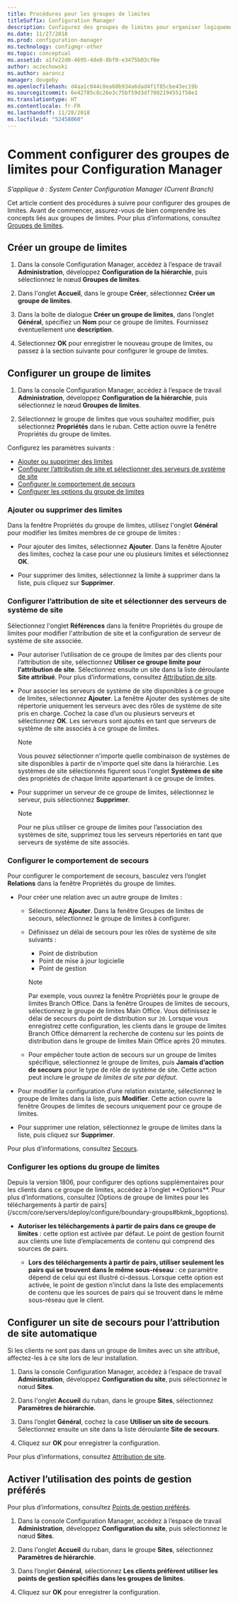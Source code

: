 ```yaml
---
title: Procédures pour les groupes de limites
titleSuffix: Configuration Manager
description: Configurez des groupes de limites pour organiser logiquement les emplacements réseau associés appelés limites.
ms.date: 11/27/2018
ms.prod: configuration-manager
ms.technology: configmgr-other
ms.topic: conceptual
ms.assetid: a1fe22d0-4695-4de0-8bf0-e3475b03cf0e
author: aczechowski
ms.author: aaroncz
manager: dougeby
ms.openlocfilehash: d4aa1c044c8ea68b934a6dad4f1f85cbe43ec19b
ms.sourcegitcommit: 6e42785c8c26e3c75bf59d3df7802194551f58e1
ms.translationtype: HT
ms.contentlocale: fr-FR
ms.lasthandoff: 11/28/2018
ms.locfileid: "52458060"
---
```

# <a name="how-to-configure-boundary-groups-for-configuration-manager"></a>Comment configurer des groupes de limites pour Configuration Manager

*S’applique à : System Center Configuration Manager (Current Branch)*

Cet article contient des procédures à suivre pour configurer des groupes de limites. Avant de commencer, assurez-vous de bien comprendre les concepts liés aux groupes de limites. Pour plus d’informations, consultez [Groupes de limites](/sccm/core/servers/deploy/configure/boundary-groups).



## <a name="bkmk_create"></a> Créer un groupe de limites  

1.  Dans la console Configuration Manager, accédez à l’espace de travail **Administration**, développez **Configuration de la hiérarchie**, puis sélectionnez le nœud **Groupes de limites**.  

2.  Dans l'onglet **Accueil**, dans le groupe **Créer**, sélectionnez **Créer un groupe de limites**.  

3.  Dans la boîte de dialogue **Créer un groupe de limites**, dans l’onglet **Général**, spécifiez un **Nom** pour ce groupe de limites. Fournissez éventuellement une **description**.  

4.  Sélectionnez **OK** pour enregistrer le nouveau groupe de limites, ou passez à la section suivante pour configurer le groupe de limites.  


## <a name="bkmk_config"></a> Configurer un groupe de limites  

1.  Dans la console Configuration Manager, accédez à l’espace de travail **Administration**, développez **Configuration de la hiérarchie**, puis sélectionnez le nœud **Groupes de limites**.  

2.  Sélectionnez le groupe de limites que vous souhaitez modifier, puis sélectionnez **Propriétés** dans le ruban. Cette action ouvre la fenêtre Propriétés du groupe de limites.  

Configurez les paramètres suivants :  
- [Ajouter ou supprimer des limites](#bkmk_add)  
- [Configurer l’attribution de site et sélectionner des serveurs de système de site](#bkmk_references)  
- [Configurer le comportement de secours](#bkmk_bg-fallback)  
- [Configurer les options du groupe de limites](#bkmk_options)  


### <a name="bkmk_add"></a> Ajouter ou supprimer des limites

Dans la fenêtre Propriétés du groupe de limites, utilisez l'onglet **Général** pour modifier les limites membres de ce groupe de limites :  

- Pour ajouter des limites, sélectionnez **Ajouter**. Dans la fenêtre Ajouter des limites, cochez la case pour une ou plusieurs limites et sélectionnez **OK**.  

- Pour supprimer des limites, sélectionnez la limite à supprimer dans la liste, puis cliquez sur **Supprimer**.  


### <a name="bkmk_references"></a> Configurer l’attribution de site et sélectionner des serveurs de système de site

Sélectionnez l'onglet **Références** dans la fenêtre Propriétés du groupe de limites pour modifier l'attribution de site et la configuration de serveur de système de site associée.  

- Pour autoriser l’utilisation de ce groupe de limites par des clients pour l’attribution de site, sélectionnez **Utiliser ce groupe limite pour l’attribution de site**. Sélectionnez ensuite un site dans la liste déroulante **Site attribué**. Pour plus d’informations, consultez [Attribution de site](/sccm/core/servers/deploy/configure/boundary-groups#site-assignment).  

- Pour associer les serveurs de système de site disponibles à ce groupe de limites, sélectionnez **Ajouter**. La fenêtre Ajouter des systèmes de site répertorie uniquement les serveurs avec des rôles de système de site pris en charge. Cochez la case d’un ou plusieurs serveurs et sélectionnez **OK**. Les serveurs sont ajoutés en tant que serveurs de système de site associés à ce groupe de limites.  

    > [!NOTE]  
    >  Vous pouvez sélectionner n'importe quelle combinaison de systèmes de site disponibles à partir de n'importe quel site dans la hiérarchie. Les systèmes de site sélectionnés figurent sous l'onglet **Systèmes de site** des propriétés de chaque limite appartenant à ce groupe de limites.  

- Pour supprimer un serveur de ce groupe de limites, sélectionnez le serveur, puis sélectionnez **Supprimer**.  

    > [!NOTE]  
    >  Pour ne plus utiliser ce groupe de limites pour l’association des systèmes de site, supprimez tous les serveurs répertoriés en tant que serveurs de système de site associés.  


### <a name="bkmk_bg-fallback"></a> Configurer le comportement de secours

Pour configurer le comportement de secours, basculez vers l’onglet **Relations** dans la fenêtre Propriétés du groupe de limites.  

- Pour créer une relation avec un autre groupe de limites :  

    - Sélectionnez **Ajouter**. Dans la fenêtre Groupes de limites de secours, sélectionnez le groupe de limites à configurer.  

    - Définissez un délai de secours pour les rôles de système de site suivants :  
        - Point de distribution  
        - Point de mise à jour logicielle  
        - Point de gestion  

        > [!Note]  
        > Par exemple, vous ouvrez la fenêtre Propriétés pour le groupe de limites Branch Office. Dans la fenêtre Groupes de limites de secours, sélectionnez le groupe de limites Main Office. Vous définissez le délai de secours du point de distribution sur `20`. Lorsque vous enregistrez cette configuration, les clients dans le groupe de limites Branch Office démarrent la recherche de contenu sur les points de distribution dans le groupe de limites Main Office après 20 minutes.  

    - Pour empêcher toute action de secours sur un groupe de limites spécifique, sélectionnez le groupe de limites, puis **Jamais d’action de secours** pour le type de rôle de système de site.  Cette action peut inclure le *groupe de limites de site par défaut*.  

- Pour modifier la configuration d’une relation existante, sélectionnez le groupe de limites dans la liste, puis **Modifier**. Cette action ouvre la fenêtre Groupes de limites de secours uniquement pour ce groupe de limites.  
 
- Pour supprimer une relation, sélectionnez le groupe de limites dans la liste, puis cliquez sur **Supprimer**.  

Pour plus d'informations, consultez [Secours](/sccm/core/servers/deploy/configure/boundary-groups#fallback). 


### <a name="bkmk_options"></a> Configurer les options du groupe de limites
<!--1356193--> Depuis la version 1806, pour configurer des options supplémentaires pour les clients dans ce groupe de limites, accédez à l’onglet **Options**. Pour plus d’informations, consultez [Options de groupe de limites pour les téléchargements à partir de pairs](/sccm/core/servers/deploy/configure/boundary-groups#bkmk_bgoptions).

- **Autoriser les téléchargements à partir de pairs dans ce groupe de limites** : cette option est activée par défaut. Le point de gestion fournit aux clients une liste d’emplacements de contenu qui comprend des sources de pairs.  

    - **Lors des téléchargements à partir de pairs, utiliser seulement les pairs qui se trouvent dans le même sous-réseau** : ce paramètre dépend de celui qui est illustré ci-dessus. Lorsque cette option est activée, le point de gestion n’inclut dans la liste des emplacements de contenu que les sources de pairs qui se trouvent dans le même sous-réseau que le client.  


## <a name="bkmk_site-fallback"></a> Configurer un site de secours pour l’attribution de site automatique  

Si les clients ne sont pas dans un groupe de limites avec un site attribué, affectez-les à ce site lors de leur installation.

1.  Dans la console Configuration Manager, accédez à l’espace de travail **Administration**, développez **Configuration du site**, puis sélectionnez le nœud **Sites**.  

2.  Dans l'onglet **Accueil** du ruban, dans le groupe **Sites**, sélectionnez **Paramètres de hiérarchie**.  

3.  Dans l’onglet **Général**, cochez la case **Utiliser un site de secours**. Sélectionnez ensuite un site dans la liste déroulante **Site de secours**.  

4.  Cliquez sur **OK** pour enregistrer la configuration.  

Pour plus d’informations, consultez [Attribution de site](/sccm/core/servers/deploy/configure/boundary-groups#site-assignment).


## <a name="bkmk_proc-prefer"></a> Activer l’utilisation des points de gestion préférés  

Pour plus d’informations, consultez [Points de gestion préférés](/sccm/core/servers/deploy/configure/boundary-groups#bkmk_preferred).

1.  Dans la console Configuration Manager, accédez à l’espace de travail **Administration**, développez **Configuration du site**, puis sélectionnez le nœud **Sites**.  

2. Dans l'onglet **Accueil** du ruban, dans le groupe **Sites**, sélectionnez **Paramètres de hiérarchie**.  

3. Dans l’onglet **Général**, sélectionnez **Les clients préfèrent utiliser les points de gestion spécifiés dans les groupes de limites**.  

4. Cliquez sur **OK** pour enregistrer la configuration.  

